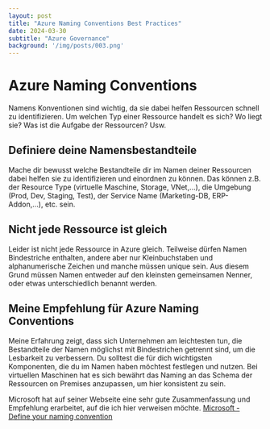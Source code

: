 ```yaml
---
layout: post
title: "Azure Naming Conventions Best Practices"
date: 2024-03-30
subtitle: "Azure Governance"
background: '/img/posts/003.png'
---
```

# Azure Naming Conventions
Namens Konventionen sind wichtig, da sie dabei helfen Ressourcen schnell zu identifizieren. Um welchen Typ einer Ressource handelt es sich? Wo liegt sie? Was ist die Aufgabe der Ressourcen? Usw. 

## Definiere deine Namensbestandteile
Mache dir bewusst welche Bestandteile dir im Namen deiner Ressourcen dabei helfen sie zu identifizieren und einordnen zu können. Das können z.B. der Resource Type (virtuelle Maschine, Storage, VNet,…), die Umgebung (Prod, Dev, Staging, Test), der Service Name (Marketing-DB, ERP-Addon,…), etc. sein.

## Nicht jede Ressource ist gleich
Leider ist nicht jede Ressource in Azure gleich. Teilweise dürfen Namen Bindestriche enthalten, andere aber nur Kleinbuchstaben und alphanumerische Zeichen und manche müssen unique sein. Aus diesem Grund müssen Namen entweder auf den kleinsten gemeinsamen Nenner, oder etwas unterschiedlich benannt werden. 

## Meine Empfehlung für Azure Naming Conventions
Meine Erfahrung zeigt, dass sich Unternehmen am leichtesten tun, die Bestandteile der Namen möglichst mit Bindestrichen getrennt sind, um die Lesbarkeit zu verbessern. 
Du solltest die für dich wichtigsten Komponenten, die du im Namen haben möchtest festlegen und nutzen. 
Bei virtuellen Maschinen hat es sich bewährt das Naming an das Schema der Ressourcen on Premises anzupassen, um hier konsistent zu sein.

Microsoft hat auf seiner Webseite eine sehr gute Zusammenfassung und Empfehlung erarbeitet, auf die ich hier verweisen möchte. 
[Microsoft - Define your naming convention](https://learn.microsoft.com/en-us/azure/cloud-adoption-framework/ready/azure-best-practices/resource-naming)